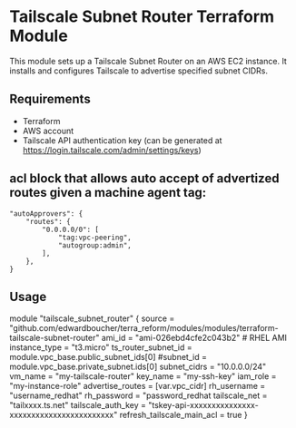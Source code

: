 # Tailscale Subnet Router Terraform Module

This module sets up a Tailscale Subnet Router on an AWS EC2 instance. It installs and configures Tailscale to advertise specified subnet CIDRs.

## Requirements

- Terraform
- AWS account
- Tailscale API authentication key (can be generated at https://login.tailscale.com/admin/settings/keys)

## acl block that allows auto accept of advertized routes given a machine agent tag:

	"autoApprovers": {
		"routes": {
			"0.0.0.0/0": [
				"tag:vpc-peering",
				"autogroup:admin",
			],
		},
	}

## Usage

module "tailscale_subnet_router" {
  source              = "github.com/edwardboucher/terra_reform/modules/modules/terraform-tailscale-subnet-router"
  ami_id              = "ami-026ebd4cfe2c043b2" # RHEL AMI
  instance_type       = "t3.micro"
  ts_router_subnet_id = module.vpc_base.public_subnet_ids[0]
  #subnet_id           = module.vpc_base.private_subnet.ids[0]
  subnet_cidrs        = "10.0.0.0/24"
  vm_name             = "my-tailscale-router"
  key_name            = "my-ssh-key"
  iam_role            = "my-instance-role"
  advertise_routes    = [var.vpc_cidr]
  rh_username         = "username_redhat"
  rh_password         = "password_redhat
  tailscale_net       = "tailxxxx.ts.net"
  tailscale_auth_key       = "tskey-api-xxxxxxxxxxxxxxx-xxxxxxxxxxxxxxxxxxxxxxxx"
  refresh_tailscale_main_acl = true
}